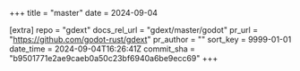 +++
title = "master"
date = 2024-09-04

[extra]
repo = "gdext"
docs_rel_url = "gdext/master/godot"
pr_url = "https://github.com/godot-rust/gdext"
pr_author = ""
sort_key = 9999-01-01
date_time = 2024-09-04T16:26:41Z
commit_sha = "b9501771e2ae9caeb0a50c23bf6940a6be9ecc69"
+++


